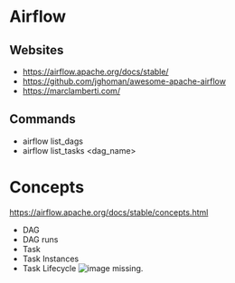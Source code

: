 # Airflow
## Websites
* <https://airflow.apache.org/docs/stable/>
* <https://github.com/jghoman/awesome-apache-airflow>
* <https://marclamberti.com/>

## Commands
* airflow list_dags
* airflow list_tasks <dag_name>


# Concepts
<https://airflow.apache.org/docs/stable/concepts.html>

* DAG
* DAG runs
* Task
* Task Instances
* Task Lifecycle
![image missing.](https://airflow.apache.org/docs/stable/_images/task_lifecycle_diagram.png)



